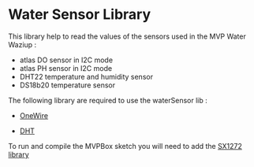 # Water Sensor Library


This library help to read the values of the sensors used in the MVP Water Waziup :
 
 - atlas DO sensor in I2C mode
 - atlas PH sensor in I2C mode
 - DHT22 temperature and humidity sensor
 - DS18b20 temperature sensor





The following library are required to use the waterSensor lib :

  - [OneWire](https://github.com/PaulStoffregen/OneWire)

  - [DHT](https://github.com/blissillour/water-sensors/tree/master/libraries/DHT)


To run and compile the MVPBox sketch you will need to add the [SX1272 library](https://github.com/CongducPham/LowCostLoRaGw/tree/master/Arduino/libraries/SX1272)
